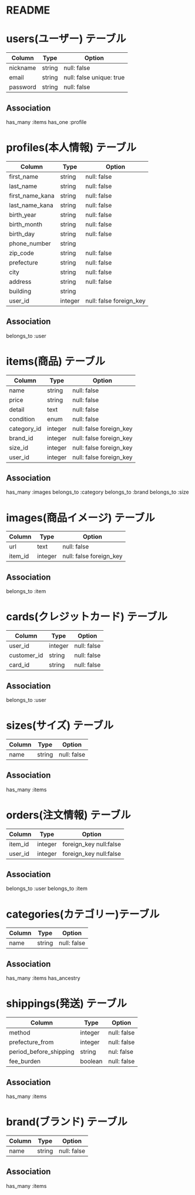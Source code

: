 # README

# users(ユーザー) テーブル
|Column|Type|Option|
|------|----|------|
|nickname|string|null: false|
|email|string|null: false unique: true|
|password|string|null: false|

## Association
has_many :items
has_one :profile

# profiles(本人情報) テーブル
|Column|Type|Option|
|------|----|------|
|first_name|string|null: false|
|last_name|string|null: false|
|first_name_kana|string|null: false|
|last_name_kana|string|null: false|
|birth_year|string|null: false|
|birth_month|string|null: false|
|birth_day|string|null: false|
|phone_number|string||
|zip_code|string|null: false|
|prefecture|string|null: false|
|city|string|null: false|
|address|string|null: false|
|building|string||
|user_id|integer|null: false foreign_key|

## Association
belongs_to :user

# items(商品) テーブル
|Column|Type|Option|
|------|----|------|
|name|string|null: false|
|price|string|null: false|
|detail|text|null: false|
|condition|enum|null: false|
|category_id|integer|null: false foreign_key|
|brand_id|integer|null: false foreign_key|
|size_id|integer|null: false foreign_key|
|user_id|integer|null: false foreign_key|

## Association
has_many :images
belongs_to :category
belongs_to :brand
belongs_to :size

# images(商品イメージ) テーブル
|Column|Type|Option|
|------|----|------|
|url|text|null: false|
|item_id|integer|null: false foreign_key|

## Association
belongs_to :item

# cards(クレジットカード) テーブル
|Column|Type|Option|
|------|----|------|
|user_id|integer|null: false|
|customer_id|string|null: false|
|card_id|string|null: false|

## Association
belongs_to :user

# sizes(サイズ) テーブル
|Column|Type|Option|
|------|----|------|
|name|string|null: false|

## Association
has_many :items

# orders(注文情報) テーブル
|Column|Type|Option|
|------|----|------|
|item_id|integer|foreign_key null:false|
|user_id|integer|foreign_key null:false|

## Association
belongs_to :user
belongs_to :item

# categories(カテゴリー)テーブル
|Column|Type|Option|
|------|----|------|
|name|string|null: false|

## Association
has_many :items
has_ancestry

# shippings(発送) テーブル
|Column|Type|Option|
|------|----|------|
|method|integer|null: false|
|prefecture_from|integer|null: false|
|period_before_shipping|string|nul: false|
|fee_burden|boolean|null: false|

## Association
has_many :items

# brand(ブランド) テーブル
|Column|Type|Option|
|------|----|------|
|name|string|null: false|

## Association
has_many :items